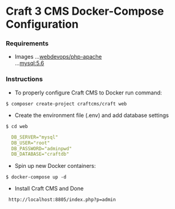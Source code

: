 # Craft 3 CMS Docker-Compose Configuration



### Requirements
- Images
...[webdevops/php-apache](http://dockerfile.readthedocs.io/en/latest/content/DockerImages/dockerfiles/php-apache.html#webdevops-php-apache)  
...[mysql:5.6](https://hub.docker.com/_/mysql/)


### Instructions

* To properly configure Craft CMS to Docker run command:
```shell session
$ composer create-project craftcms/craft web
```

* Create the environment file (.env) and add database settings
```shell session
$ cd web
```
```yaml
  DB_SERVER="mysql"
  DB_USER="root"
  DB_PASSWORD="adminpwd"
  DB_DATABASE="craftdb"
```

* Spin up new Docker containers:
```shell session
$ docker-compose up -d
```
* Install Craft CMS and Done
```curl
 http://localhost:8805/index.php?p=admin
```


